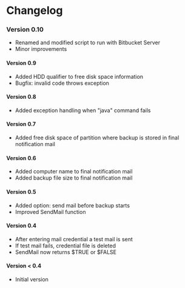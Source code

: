 Changelog
==========================

### Version 0.10

* Renamed and modified script to run with Bitbucket Server
* Minor improvements


#### Version 0.9

* Added HDD qualifier to free disk space information
* Bugfix: invalid code throws exception


#### Version 0.8

* Added exception handling when "java" command fails


#### Version 0.7

* Added free disk space of partition where backup is stored in final notification mail


#### Version 0.6

* Added computer name to final notification mail
* Added backup file size to final notification mail


#### Version 0.5

* Added option: send mail before backup starts
* Improved SendMail function


#### Version 0.4

* After entering mail credential a test mail is sent
* If test mail fails, credential file is deleted
* SendMail now returns $TRUE or $FALSE


#### Version < 0.4

* Initial version

